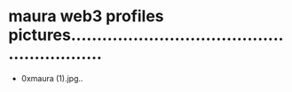 # maura web3 profiles pictures...........................................................
- 0xmaura (1).jpg..
